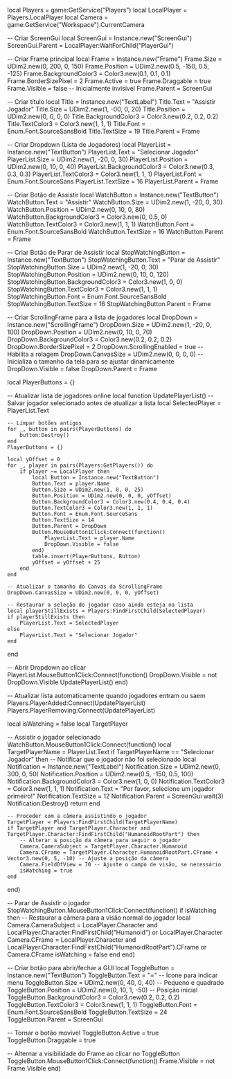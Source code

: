 local Players = game:GetService("Players")
local LocalPlayer = Players.LocalPlayer
local Camera = game:GetService("Workspace").CurrentCamera

-- Criar ScreenGui
local ScreenGui = Instance.new("ScreenGui")
ScreenGui.Parent = LocalPlayer:WaitForChild("PlayerGui")

-- Criar Frame principal
local Frame = Instance.new("Frame")
Frame.Size = UDim2.new(0, 200, 0, 150)
Frame.Position = UDim2.new(0.5, -150, 0.5, -125)
Frame.BackgroundColor3 = Color3.new(0.1, 0.1, 0.1)
Frame.BorderSizePixel = 2
Frame.Active = true
Frame.Draggable = true
Frame.Visible = false  -- Inicialmente invisível
Frame.Parent = ScreenGui

-- Criar título
local Title = Instance.new("TextLabel")
Title.Text = "Assistir Jogador"
Title.Size = UDim2.new(1, -00, 0, 20)
Title.Position = UDim2.new(0, 0, 0, 0)
Title.BackgroundColor3 = Color3.new(0.2, 0.2, 0.2)
Title.TextColor3 = Color3.new(1, 1, 1)
Title.Font = Enum.Font.SourceSansBold
Title.TextSize = 19
Title.Parent = Frame

-- Criar Dropdown (Lista de Jogadores)
local PlayerList = Instance.new("TextButton")
PlayerList.Text = "Selecionar Jogador"
PlayerList.Size = UDim2.new(1, -20, 0, 30)
PlayerList.Position = UDim2.new(0, 10, 0, 40)
PlayerList.BackgroundColor3 = Color3.new(0.3, 0.3, 0.3)
PlayerList.TextColor3 = Color3.new(1, 1, 1)
PlayerList.Font = Enum.Font.SourceSans
PlayerList.TextSize = 16
PlayerList.Parent = Frame

-- Criar Botão de Assistir
local WatchButton = Instance.new("TextButton")
WatchButton.Text = "Assistir"
WatchButton.Size = UDim2.new(1, -20, 0, 30)
WatchButton.Position = UDim2.new(0, 10, 0, 80)
WatchButton.BackgroundColor3 = Color3.new(0, 0.5, 0)
WatchButton.TextColor3 = Color3.new(1, 1, 1)
WatchButton.Font = Enum.Font.SourceSansBold
WatchButton.TextSize = 16
WatchButton.Parent = Frame

-- Criar Botão de Parar de Assistir
local StopWatchingButton = Instance.new("TextButton")
StopWatchingButton.Text = "Parar de Assistir"
StopWatchingButton.Size = UDim2.new(1, -20, 0, 30)
StopWatchingButton.Position = UDim2.new(0, 10, 0, 120)
StopWatchingButton.BackgroundColor3 = Color3.new(1, 0, 0)
StopWatchingButton.TextColor3 = Color3.new(1, 1, 1)
StopWatchingButton.Font = Enum.Font.SourceSansBold
StopWatchingButton.TextSize = 16
StopWatchingButton.Parent = Frame

-- Criar ScrollingFrame para a lista de jogadores
local DropDown = Instance.new("ScrollingFrame")
DropDown.Size = UDim2.new(1, -20, 0, 100)
DropDown.Position = UDim2.new(0, 10, 0, 70)
DropDown.BackgroundColor3 = Color3.new(0.2, 0.2, 0.2)
DropDown.BorderSizePixel = 2
DropDown.ScrollingEnabled = true  -- Habilita a rolagem
DropDown.CanvasSize = UDim2.new(0, 0, 0, 0)  -- Inicializa o tamanho da tela para se ajustar dinamicamente
DropDown.Visible = false
DropDown.Parent = Frame

local PlayerButtons = {}

-- Atualizar lista de jogadores online
local function UpdatePlayerList()
    -- Salvar jogador selecionado antes de atualizar a lista
    local SelectedPlayer = PlayerList.Text

    -- Limpar botões antigos
    for _, button in pairs(PlayerButtons) do
        button:Destroy()
    end
    PlayerButtons = {}

    local yOffset = 0
    for _, player in pairs(Players:GetPlayers()) do
        if player ~= LocalPlayer then
            local Button = Instance.new("TextButton")
            Button.Text = player.Name
            Button.Size = UDim2.new(1, 0, 0, 25)
            Button.Position = UDim2.new(0, 0, 0, yOffset)
            Button.BackgroundColor3 = Color3.new(0.4, 0.4, 0.4)
            Button.TextColor3 = Color3.new(1, 1, 1)
            Button.Font = Enum.Font.SourceSans
            Button.TextSize = 14
            Button.Parent = DropDown
            Button.MouseButton1Click:Connect(function()
                PlayerList.Text = player.Name
                DropDown.Visible = false
            end)
            table.insert(PlayerButtons, Button)
            yOffset = yOffset + 25
        end
    end

    -- Atualizar o tamanho do Canvas da ScrollingFrame
    DropDown.CanvasSize = UDim2.new(0, 0, 0, yOffset)

    -- Restaurar a seleção do jogador caso ainda esteja na lista
    local playerStillExists = Players:FindFirstChild(SelectedPlayer)
    if playerStillExists then
        PlayerList.Text = SelectedPlayer
    else
        PlayerList.Text = "Selecionar Jogador"
    end
end

-- Abrir Dropdown ao clicar
PlayerList.MouseButton1Click:Connect(function()
    DropDown.Visible = not DropDown.Visible
    UpdatePlayerList()
end)

-- Atualizar lista automaticamente quando jogadores entram ou saem
Players.PlayerAdded:Connect(UpdatePlayerList)
Players.PlayerRemoving:Connect(UpdatePlayerList)

local isWatching = false
local TargetPlayer

-- Assistir o jogador selecionado
WatchButton.MouseButton1Click:Connect(function()
    local TargetPlayerName = PlayerList.Text
    if TargetPlayerName == "Selecionar Jogador" then
        -- Notificar que o jogador não foi selecionado
        local Notification = Instance.new("TextLabel")
        Notification.Size = UDim2.new(0, 300, 0, 50)
        Notification.Position = UDim2.new(0.5, -150, 0.5, 100)
        Notification.BackgroundColor3 = Color3.new(1, 0, 0)
        Notification.TextColor3 = Color3.new(1, 1, 1)
        Notification.Text = "Por favor, selecione um jogador primeiro!"
        Notification.TextSize = 12
        Notification.Parent = ScreenGui
        wait(3)
        Notification:Destroy()
        return
    end

    -- Proceder com a câmera assistindo o jogador
    TargetPlayer = Players:FindFirstChild(TargetPlayerName)
    if TargetPlayer and TargetPlayer.Character and TargetPlayer.Character:FindFirstChild("HumanoidRootPart") then
        -- Alterar a posição da câmera para seguir o jogador
        Camera.CameraSubject = TargetPlayer.Character.Humanoid
        Camera.CFrame = TargetPlayer.Character.HumanoidRootPart.CFrame + Vector3.new(0, 5, -10) -- Ajuste a posição da câmera
        Camera.FieldOfView = 70 -- Ajuste o campo de visão, se necessário
        isWatching = true
    end
end)

-- Parar de Assistir o jogador
StopWatchingButton.MouseButton1Click:Connect(function()
    if isWatching then
        -- Restaurar a câmera para a visão normal do jogador local
        Camera.CameraSubject = LocalPlayer.Character and LocalPlayer.Character:FindFirstChild("Humanoid") or LocalPlayer.Character
        Camera.CFrame = LocalPlayer.Character and LocalPlayer.Character:FindFirstChild("HumanoidRootPart").CFrame or Camera.CFrame
        isWatching = false
    end
end)

-- Criar botão para abrir/fechar a GUI
local ToggleButton = Instance.new("TextButton")
ToggleButton.Text = "="  -- Ícone para indicar menu
ToggleButton.Size = UDim2.new(0, 40, 0, 40) -- Pequeno e quadrado
ToggleButton.Position = UDim2.new(0, 10, 1, -50)  -- Posição inicial
ToggleButton.BackgroundColor3 = Color3.new(0.2, 0.2, 0.2)
ToggleButton.TextColor3 = Color3.new(1, 1, 1)
ToggleButton.Font = Enum.Font.SourceSansBold
ToggleButton.TextSize = 24
ToggleButton.Parent = ScreenGui

-- Tornar o botão movível
ToggleButton.Active = true
ToggleButton.Draggable = true

-- Alternar a visibilidade do Frame ao clicar no ToggleButton
ToggleButton.MouseButton1Click:Connect(function()
    Frame.Visible = not Frame.Visible
end)
